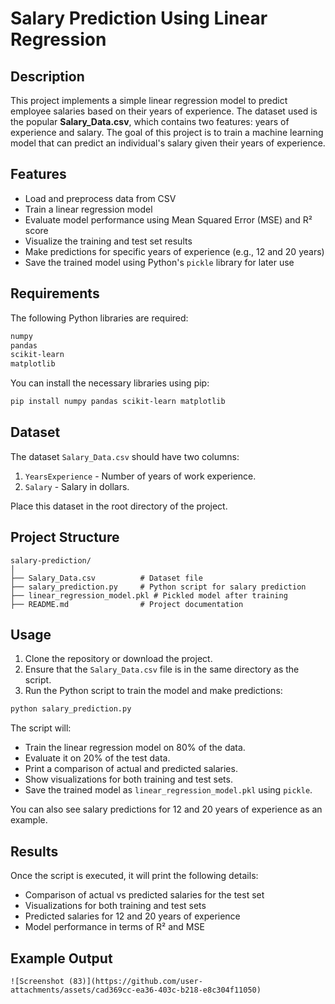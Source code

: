 # Salary Prediction Using Linear Regression

## Description

This project implements a simple linear regression model to predict employee salaries based on their years of experience. The dataset used is the popular **Salary_Data.csv**, which contains two features: years of experience and salary. The goal of this project is to train a machine learning model that can predict an individual's salary given their years of experience.

## Features

- Load and preprocess data from CSV
- Train a linear regression model
- Evaluate model performance using Mean Squared Error (MSE) and R² score
- Visualize the training and test set results
- Make predictions for specific years of experience (e.g., 12 and 20 years)
- Save the trained model using Python's `pickle` library for later use

## Requirements

The following Python libraries are required:

```bash
numpy
pandas
scikit-learn
matplotlib
```

You can install the necessary libraries using pip:

```bash
pip install numpy pandas scikit-learn matplotlib
```

## Dataset

The dataset `Salary_Data.csv` should have two columns:

1. `YearsExperience` - Number of years of work experience.
2. `Salary` - Salary in dollars.

Place this dataset in the root directory of the project.

## Project Structure

```
salary-prediction/
│
├── Salary_Data.csv          # Dataset file
├── salary_prediction.py     # Python script for salary prediction
├── linear_regression_model.pkl # Pickled model after training
├── README.md                # Project documentation
```

## Usage

1. Clone the repository or download the project.
2. Ensure that the `Salary_Data.csv` file is in the same directory as the script.
3. Run the Python script to train the model and make predictions:

```bash
python salary_prediction.py
```

The script will:
- Train the linear regression model on 80% of the data.
- Evaluate it on 20% of the test data.
- Print a comparison of actual and predicted salaries.
- Show visualizations for both training and test sets.
- Save the trained model as `linear_regression_model.pkl` using `pickle`.

You can also see salary predictions for 12 and 20 years of experience as an example.

## Results

Once the script is executed, it will print the following details:

- Comparison of actual vs predicted salaries for the test set
- Visualizations for both training and test sets
- Predicted salaries for 12 and 20 years of experience
- Model performance in terms of R² and MSE

## Example Output

```
![Screenshot (83)](https://github.com/user-attachments/assets/cad369cc-ea36-403c-b218-e8c304f11050)
